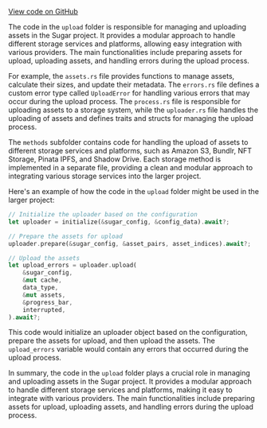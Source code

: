 [View code on GitHub](https://github.com/metaplex-foundation/sugar/.autodoc/docs/json/src/upload)

The code in the `upload` folder is responsible for managing and uploading assets in the Sugar project. It provides a modular approach to handle different storage services and platforms, allowing easy integration with various providers. The main functionalities include preparing assets for upload, uploading assets, and handling errors during the upload process.

For example, the `assets.rs` file provides functions to manage assets, calculate their sizes, and update their metadata. The `errors.rs` file defines a custom error type called `UploadError` for handling various errors that may occur during the upload process. The `process.rs` file is responsible for uploading assets to a storage system, while the `uploader.rs` file handles the uploading of assets and defines traits and structs for managing the upload process.

The `methods` subfolder contains code for handling the upload of assets to different storage services and platforms, such as Amazon S3, Bundlr, NFT Storage, Pinata IPFS, and Shadow Drive. Each storage method is implemented in a separate file, providing a clean and modular approach to integrating various storage services into the larger project.

Here's an example of how the code in the `upload` folder might be used in the larger project:

```rust
// Initialize the uploader based on the configuration
let uploader = initialize(&sugar_config, &config_data).await?;

// Prepare the assets for upload
uploader.prepare(&sugar_config, &asset_pairs, asset_indices).await?;

// Upload the assets
let upload_errors = uploader.upload(
    &sugar_config,
    &mut cache,
    data_type,
    &mut assets,
    &progress_bar,
    interrupted,
).await?;
```

This code would initialize an uploader object based on the configuration, prepare the assets for upload, and then upload the assets. The `upload_errors` variable would contain any errors that occurred during the upload process.

In summary, the code in the `upload` folder plays a crucial role in managing and uploading assets in the Sugar project. It provides a modular approach to handle different storage services and platforms, making it easy to integrate with various providers. The main functionalities include preparing assets for upload, uploading assets, and handling errors during the upload process.
